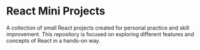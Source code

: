 # React Mini Projects

A collection of small React projects created for personal practice and skill improvement. This repository is focused on exploring different features and concepts of React in a hands-on way.
